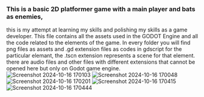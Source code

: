 ### This is a basic 2D platformer game with a main player and bats as enemies, 
this is my attempt at learning my skills and polishing my skills as a game developer.
This file contains all the assets used in the GODOT Engine and all the code related to the elements of the game. In every folder you will find png files as assets
and .gd extension files as codes in gdscript for the particular elemant, the .tscn extension represents a scene for that element. there are audio files and other files with different 
extensions that cannot be opened here but only on Godot game engine. 
![Screenshot 2024-10-16 170103](https://github.com/user-attachments/assets/60c80591-861a-416a-bb05-2c785662f6f1)
![Screenshot 2024-10-16 170048](https://github.com/user-attachments/assets/81dbaebb-6922-4a4b-aafe-ded887e3be34)
![Screenshot 2024-10-16 170201](https://github.com/user-attachments/assets/c6ddbaf4-e70f-4099-abef-4e6f6f8bb739)
![Screenshot 2024-10-16 170415](https://github.com/user-attachments/assets/4ba2fd2c-3213-4abe-b0e9-1e70d951124e)
![Screenshot 2024-10-16 170444](https://github.com/user-attachments/assets/70b609bd-8cf3-4efa-afe4-fbd7b4a302e0)




